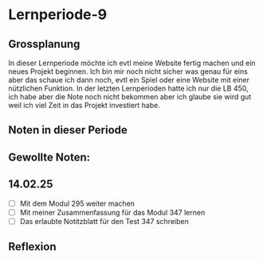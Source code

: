 # Lernperiode-9


## Grossplanung

In dieser Lernperiode möchte ich evtl meine Website fertig machen und ein neues Projekt beginnen. Ich bin mir noch nicht sicher was genau für eins aber das schaue ich dann noch, evtl ein Spiel oder eine Website mit einer nützlichen Funktion. In der letzten Lernperioden hatte ich nur die LB 450, ich habe aber die Note noch nicht bekommen aber ich glaube sie wird gut weil ich viel Zeit in das Projekt investiert habe.

## Noten in dieser Periode



## Gewollte Noten:



## 14.02.25
- [ ] Mit dem Modul 295 weiter machen
- [ ] Mit meiner Zusammenfassung für das Modul 347 lernen
- [ ] Das erlaubte Notitzblatt für den Test 347 schreiben
 
## Reflexion




